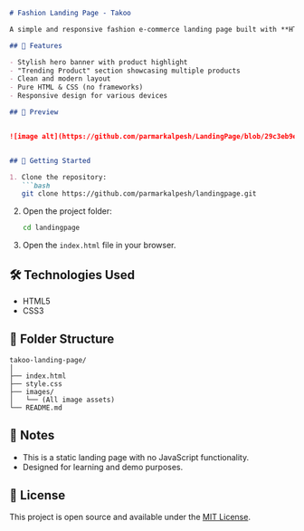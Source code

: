 ````markdown
# Fashion Landing Page - Takoo

A simple and responsive fashion e-commerce landing page built with **HTML** and **CSS**.

## 🌟 Features

- Stylish hero banner with product highlight
- "Trending Product" section showcasing multiple products
- Clean and modern layout
- Pure HTML & CSS (no frameworks)
- Responsive design for various devices

## 📸 Preview


![image alt](https://github.com/parmarkalpesh/LandingPage/blob/29c3eb9e2481a469a4bffede4ee577d5c20a9f83/images/ScreenShort.png)


## 🚀 Getting Started

1. Clone the repository:
   ```bash
   git clone https://github.com/parmarkalpesh/landingpage.git
````

2. Open the project folder:

   ```bash
   cd landingpage
   ```
3. Open the `index.html` file in your browser.

## 🛠️ Technologies Used

* HTML5
* CSS3

## 📁 Folder Structure

```
takoo-landing-page/
│
├── index.html
├── style.css
├── images/
│   └── (All image assets)
└── README.md
```

## 📌 Notes

* This is a static landing page with no JavaScript functionality.
* Designed for learning and demo purposes.

## 📄 License

This project is open source and available under the [MIT License](LICENSE).
